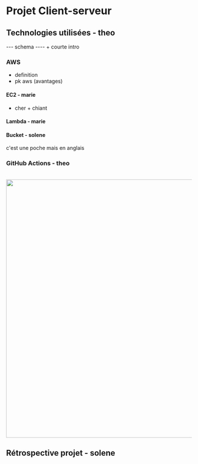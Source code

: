 # Projet Client-serveur
## Technologies utilisées - theo
--- schema ---- + courte intro
### AWS  
- definition
- pk aws (avantages)
#### EC2 - marie
+ cher + chiant
#### Lambda - marie

#### Bucket - solene
c'est une poche mais en anglais

### GitHub Actions - theo
<br>
<img height="700" src="C:\Users\Théo C\Downloads\github_action.png" />
<br>

## Rétrospective projet - solene
